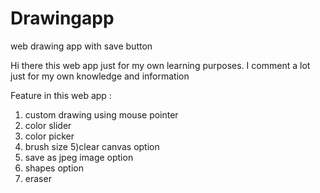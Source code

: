 # Drawingapp
web drawing app with save button 

Hi there this web app just for my own learning purposes. I comment a lot just for my own knowledge and information 

Feature in this web app : 
1) custom drawing using mouse pointer 
2) color slider 
3) color picker 
4) brush size 
5)clear canvas option 
6) save as jpeg image option 
7) shapes option 
8) eraser 
